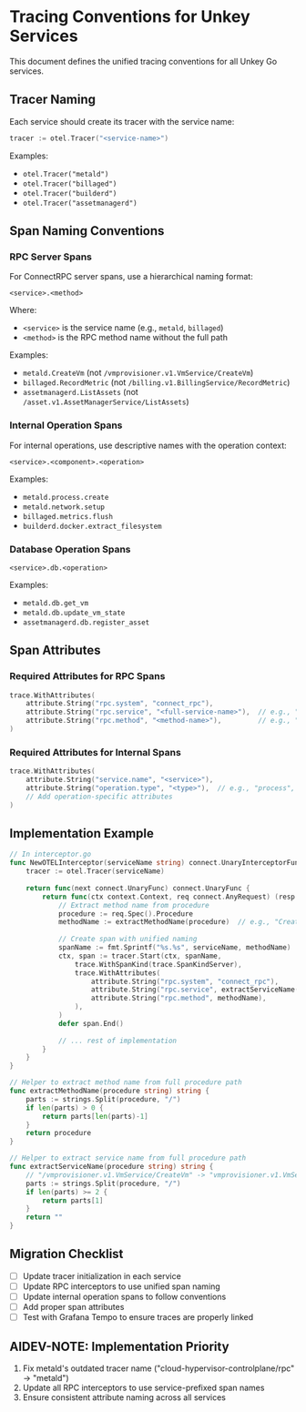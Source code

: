 # Tracing Conventions for Unkey Services

This document defines the unified tracing conventions for all Unkey Go services.

## Tracer Naming

Each service should create its tracer with the service name:

```go
tracer := otel.Tracer("<service-name>")
```

Examples:
- `otel.Tracer("metald")`
- `otel.Tracer("billaged")`
- `otel.Tracer("builderd")`
- `otel.Tracer("assetmanagerd")`

## Span Naming Conventions

### RPC Server Spans

For ConnectRPC server spans, use a hierarchical naming format:

```
<service>.<method>
```

Where:
- `<service>` is the service name (e.g., `metald`, `billaged`)
- `<method>` is the RPC method name without the full path

Examples:
- `metald.CreateVm` (not `/vmprovisioner.v1.VmService/CreateVm`)
- `billaged.RecordMetric` (not `/billing.v1.BillingService/RecordMetric`)
- `assetmanagerd.ListAssets` (not `/asset.v1.AssetManagerService/ListAssets`)

### Internal Operation Spans

For internal operations, use descriptive names with the operation context:

```
<service>.<component>.<operation>
```

Examples:
- `metald.process.create`
- `metald.network.setup`
- `billaged.metrics.flush`
- `builderd.docker.extract_filesystem`

### Database Operation Spans

```
<service>.db.<operation>
```

Examples:
- `metald.db.get_vm`
- `metald.db.update_vm_state`
- `assetmanagerd.db.register_asset`

## Span Attributes

### Required Attributes for RPC Spans

```go
trace.WithAttributes(
    attribute.String("rpc.system", "connect_rpc"),
    attribute.String("rpc.service", "<full-service-name>"),  // e.g., "vmprovisioner.v1.VmService"
    attribute.String("rpc.method", "<method-name>"),         // e.g., "CreateVm"
)
```

### Required Attributes for Internal Spans

```go
trace.WithAttributes(
    attribute.String("service.name", "<service>"),
    attribute.String("operation.type", "<type>"),  // e.g., "process", "network", "db"
    // Add operation-specific attributes
)
```

## Implementation Example

```go
// In interceptor.go
func NewOTELInterceptor(serviceName string) connect.UnaryInterceptorFunc {
    tracer := otel.Tracer(serviceName)
    
    return func(next connect.UnaryFunc) connect.UnaryFunc {
        return func(ctx context.Context, req connect.AnyRequest) (resp connect.AnyResponse, err error) {
            // Extract method name from procedure
            procedure := req.Spec().Procedure
            methodName := extractMethodName(procedure)  // e.g., "CreateVm" from "/vmprovisioner.v1.VmService/CreateVm"
            
            // Create span with unified naming
            spanName := fmt.Sprintf("%s.%s", serviceName, methodName)
            ctx, span := tracer.Start(ctx, spanName,
                trace.WithSpanKind(trace.SpanKindServer),
                trace.WithAttributes(
                    attribute.String("rpc.system", "connect_rpc"),
                    attribute.String("rpc.service", extractServiceName(procedure)),
                    attribute.String("rpc.method", methodName),
                ),
            )
            defer span.End()
            
            // ... rest of implementation
        }
    }
}

// Helper to extract method name from full procedure path
func extractMethodName(procedure string) string {
    parts := strings.Split(procedure, "/")
    if len(parts) > 0 {
        return parts[len(parts)-1]
    }
    return procedure
}

// Helper to extract service name from full procedure path
func extractServiceName(procedure string) string {
    // "/vmprovisioner.v1.VmService/CreateVm" -> "vmprovisioner.v1.VmService"
    parts := strings.Split(procedure, "/")
    if len(parts) >= 2 {
        return parts[1]
    }
    return ""
}
```

## Migration Checklist

- [ ] Update tracer initialization in each service
- [ ] Update RPC interceptors to use unified span naming
- [ ] Update internal operation spans to follow conventions
- [ ] Add proper span attributes
- [ ] Test with Grafana Tempo to ensure traces are properly linked

## AIDEV-NOTE: Implementation Priority

1. Fix metald's outdated tracer name ("cloud-hypervisor-controlplane/rpc" -> "metald")
2. Update all RPC interceptors to use service-prefixed span names
3. Ensure consistent attribute naming across all services